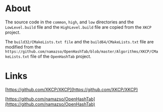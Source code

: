 # About

The source code in the `common`, `high`, and `low` directories and the `LowLevel.build` file and the `HighLevel.build` file are copied from the `XKCP` project.

The `build32/CMakeLists.txt file` and the `build64/CMakeLists.txt` file are modified from the `https://github.com/namazso/OpenHashTab/blob/master/Algorithms/XKCP/CMakeLists.txt` file of the `OpenHashTab` project.

# Links

[https://github.com/XKCP/XKCP](https://github.com/XKCP/XKCP)

[https://github.com/namazso/OpenHashTab](https://github.com/namazso/OpenHashTab)
